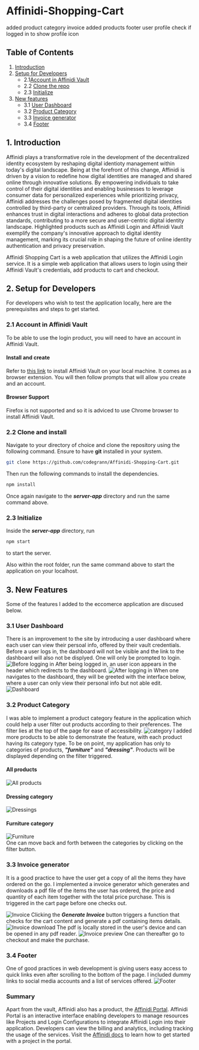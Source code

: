 # Affinidi-Shopping-Cart

added product category
invoice
added products
footer
user profile
check if logged in to show profile icon

## Table of Contents

1. [Introduction](#1-introduction)
2. [Setup for Developers](#2-setup-for-developers)
   - 2.1[Account in Affinidi Vault](#21-account-in-affinidi-vault)
   - 2.2 [Clone the repo](#22-clone-and-install)
   - 2.3 [Initialize](#23-initialize)
3. [New features](#3-new-feature)
   - 3.1 [User Dashboard](#31-user-dashboard)
   - 3.2 [Product Category](#32-product-category)
   - 3.3 [Invoice generator](#33-invoice-generator)
   - 3.4 [Footer](#33-footer)
     <!-- 5. [Log Out Users](#5-log-out-users) -->
        <!-- - 5.1 [How to Log Out a User](#51-how-to-log-out-a-user) -->
        <!-- - 5.2 [Logout Modes](#52-logout-modes) -->
     <!-- 6. [Get User Information](#6-get-user-information) -->
        <!-- - 6.1 [Getting User Information](#61-getting-user-information) -->
     <!-- 7. [Enable User Wallet Interactions](#7-enable-user-wallet-interactions) -->
        <!-- - 7.1 [Validating a Message Signature](#73-validating-a-message-signature) -->
     <!-- 8. [Send Your First Transaction](#8-send-your-first-transaction) -->
        <!-- - 8.1 [Scenario](#81-scenario) -->
        <!-- - 8.2 [Create a New Contract Instance](#82-create-a-new-contract-instance) -->
        <!-- - 8.3 [Call the Contract Method](#83-call-the-contract-method) -->
        <!-- - 8.4 [Working with Typescript](#84-working-with-typescript) -->

## 1. Introduction

Affinidi plays a transformative role in the development of the decentralized identity ecosystem by reshaping digital identioty management within today's digital landscape. Being at the forefront of this change, Affinidi is driven by a vision to redefine how digital identities are managed and shared online through innovative solutions.
By empowering individuals to take control of their digital identities and enabling businesses to leverage consumer data for personalized experiences while prioritizing privacy, Affinidi addresses the challenges posed by fragmented digital identities controlled by third-party or centralized providers. Through its tools, Affinidi enhances trust in digital interactions and adheres to global data protection standards, contributing to a more secure and user-centric digital identity landscape. Highlighted products such as Affinidi Login and Affinidi Vault exemplify the company's innovative approach to digital identity management, marking its crucial role in shaping the future of online identity authentication and privacy preservation.

Affinidi Shopping Cart is a web application that utilizes the Affinidi Login service. It is a simple web application that allows users to login using their Affinidi Vault's credentials, add products to cart and checkout.

## 2. Setup for Developers

For developers who wish to test the application locally, here are the prerequisites and steps to get started.

### 2.1 Account in Affinidi Vault

To be able to use the login product, you will need to have an account in Affinidi Vault.

#### Install and create

Refer to [this link](https://chromewebstore.google.com/detail/affinidi-vault/fejpjjkbaklcdcibmkbmpanjbiihclon?pli=1) to install Affinidi Vault on your local machine. It comes as a browser extension. You will then follow prompts that will allow you create and an account.

#### Browser Support

Firefox is not supported and so it is adviced to use Chrome browser to install Affinidi Vault.

### 2.2 Clone and install

Navigate to your directory of choice and clone the repository using the following command. Ensure to have **git** installed in your system.

```bash
git clone https://github.com/codegrann/Affinidi-Shopping-Cart.git
```

Then run the following commands to install the dependencies.

```bash
npm install
```

Once again navigate to the **_server-app_** directory and run the same command above.

### 2.3 Initialize

Inside the **_server-app_** directory, run

```bash
npm start
```

to start the server.

Also within the root folder, run the same command above to start the application on your localhost.

## 3. New Features

Some of the features I added to the eccomerce application are discused below.

### 3.1 User Dashboard

There is an improvement to the site by introducing a user dashboard where each user can view their persoal info, offered by their vault credentials.
Before a user logs in, the dashboard will not be visible and the link to the dashboard will also not be displyed. One will only be prompted to login.
![Before logging in](/public/previews/prelogin.png)
After being logged in, an user icon appears in the header which redirects to the dashboard.
![After logging in](/public/previews/postlogin.png)
When one navigates to the dashboard, they will be greeted with the interface below, where a user can only view their personal info but not able edit.
![Dashboard](/public/previews/profile.png)

### 3.2 Product Category

I was able to implement a product category feature in the application which could help a user filter out products according to their preferences. The filter lies at the top of the page for ease of accessibility.
![category](/public/previews/category.png)
I added more products to be able to demonstrate the feature, with each product having its category type. To be on point, my application has only to categories of products, **_"furniture"_** and **_"dressing"_**. Products will be displayed depending on the filter triggered.

#### All products

![All products](/public/previews/all.png)

#### Dressing category

![Dressings](/public/previews/dress.png)

#### Furniture category

![Furniture](/public/previews/furniture.png)  
One can move back and forth between the categories by clicking on the filter button.

### 3.3 Invoice generator

It is a good practice to have the user get a copy of all the items they have ordered on the go. I implemented a invoice generator which generates and downloads a pdf file of the items the user has ordered, the price and quantity of each item together with the total price purchase. This is triggered in the cart page before one checks out.

![Invoice](/public/previews/invoice.png)
Clicking the **_Generate Invoice_** button triggers a function that checks for the cart content and generate a pdf containing items details.
![Invoice download](/public/previews/invoicedownload.png)
The pdf is locally stored in the user's device and can be opened in any pdf reader.
![Invoice preview](/public/previews/invoicepreview.png)
One can thereafter go to checkout and make the purchase.

### 3.4 Footer

One of good practices in web development is giving users easy access to quick links even after scrolling to the bottom of the page.
I included dummy links to social media accounts and a list of services offered.
![Footer](/public/previews/footer.png)

### Summary

Apart from the vault, Affinidi also has a product, the [Affinidi Portal](https://go.stackup.dev/affinidi-portal). Affinidi Portal is an interactive interface enabling developers to manage resources like Projects and Login Configurations to integrate Affinidi Login into their application. Developers can view the billing and analytics, including tracking the usage of the services. Visit the [Affinidi docs](https://docs.affinidi.com/dev-tools/affinidi-portal/) to learn how to get started with a project in the portal.
